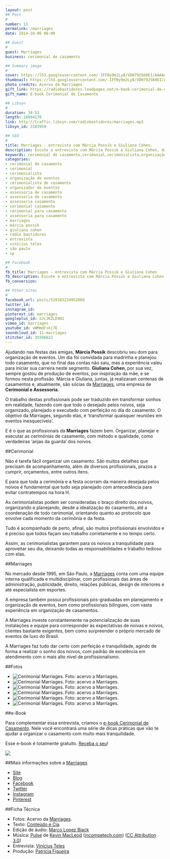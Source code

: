 ```yaml
---
layout: post
## Post
#
number: 11
permalink: /marriages 
date: 2014-10-06 06:00

## Guest
#
guest: Marriages
business: cerimonial de casamento

## Summary image
#
cover: https://lh3.googleusercontent.com/-IFFBy9mJLy8/VDH792S60EI/AAAAAAAAA-I/V-VxUlniF4Q/s800/10348928_725115384218537_3896542746822642418_o.jpg
thumbnail: https://lh3.googleusercontent.com/-IFFBy9mJLy8/VDH792S60EI/AAAAAAAAA-I/V-VxUlniF4Q/s800/10348928_725115384218537_3896542746822642418_o.jpg
photo_credits: Acervo da Marriages
gift_link: https://radiobastidores.leadpages.net/e-book-cerimonial-de-casamento/
gift_name: E-book Cerimonial de Casamento

## Libsyn
#
duration: 34:53
length: 16894176
link: http://traffic.libsyn.com/radiobastidores/marriages.mp3
libsyn_id: 3103959

## SEO
#
title: Marriages - entrevista com Márcia Possik e Giuliana Cohen.
description: Escute a entrevista com Márcia Possik e Giuliana Cohen, da Marriages, sobre assessoria e cerimonial de casamento.
keywords: cerimonial de casamento,cerimonial,cerimonialista,organização de eventos,cerimonialista de casamento,organizador de eventos,assessoria de casamento,assessoria de casamento,assessoria casamento,cerimonial casamento,cerimonial para casamento,assessoria para casamento,marriages,márcia possik,giuliana cohen,rádio bastidores,entrevista,vinícius teles,são paulo,sp
categories:
- cerimonial de casamento
- cerimonial
- cerimonialista
- organização de eventos
- cerimonialista de casamento
- organizador de eventos
- assessoria de casamento
- assessoria de casamento
- assessoria casamento
- cerimonial casamento
- cerimonial para casamento
- assessoria para casamento
- marriages
- márcia possik
- giuliana cohen
- rádio bastidores
- entrevista
- vinícius teles
- são paulo
- sp

## Facebook
#
fb_title: Marriages - entrevista com Márcia Possik e Giuliana Cohen
fb_description: Escute a entrevista com Márcia Possik e Giuliana Cohen, da Marriages, sobre assessoria e cerimonial de casamento. 
fb_conversion: 

## Other sites
#
facebook_url: posts/518183234952060
twitter_id: 
instagram_id: 
pinterest_id: marriages
googleplus_id: SJcJKZLD4N1
vimeo_id: marriages
youtube_id: vWMmdFskj7E
soundcloud_id: 11-marriages
stitcher_id: 35596622
---
```

Ajudando nas festas das amigas, **Márcia Possik** descobriu seu dom para organização de eventos. Um dia foi convidada para madrinha e planejou todo casamento, que no final das contas não saiu, mas a experiência valeu para iniciar sua carreira neste segmento. **Giuliana Cohen**, por sua vez, sempre gostou de produção de eventos, por inspiração da mãe, e se formou nesta profissão. Márcia e Giuliana, juntas, já realizaram centenas de casamentos e, atualmente, são sócias da [Marriages][ma], uma empresa de **Cerimonial e Assessoria**.

O trabalho destas profissionais pode ser traduzido em transformar sonhos em realidade, fazendo com que todo o desejado pelos noivos, seja organizado, planejado e executado com perfeição no dia do casamento. O objetivo da Marriages, segundo elas, é ‘transformar quaisquer reuniões em eventos inesquecíveis’. 

E é o que as profissionais da **Marriages** fazem bem. Organizar, planejar e executar as cerimônias de casamento, com método e qualidade, como verdadeiras ‘anjas da guarda’ dos noivos.

##Cerimonial

Não é tarefa fácil organizar um casamento. São muitos detalhes que precisam de acompanhamento, além de diversos profissionais, prazos a cumprir, orçamentos, entre outros itens.

E para que toda a cerimônia e a festa ocorram da maneira desejada pelos noivos é fundamental que tudo seja planejado com antecedência para evitar contratempos na hora H. 

As cerimonialistas podem ser consideradas o braço direito dos noivos, organizando e planejando, desde a idealização do casamento, até a coordenação de todo cerimonial, orientando quanto ao protocolo que envolve cada momento da cerimônia e da festa.

Tudo é acompanhado de perto, afinal, são muitos profissionais envolvidos e é preciso que todos façam seu trabalho corretamente e no tempo certo.

Assim, as cerimonialistas garantem para os noivos a tranquilidade para aproveitar seu dia, deixando todas as responsabilidades e trabalho tedioso com elas.

##Marriages

No mercado desde 1995, em São Paulo, a [Marriages][ma] conta com uma equipe interna qualificada e multidisciplinar, com profissionais das áreas de administração, publicidade, direito, relações públicas, design de interiores e até especialista em esportes.

A empresa também possui profissionais pós-graduadas em planejamento e organização de eventos, bem como profissionais bilíngues, com vasta experiência em organização de casamentos.

A Marriages investe constantemente na potencialização de suas instalações e equipe para corresponder às expectativas de noivas e noivos, clientes bastante exigentes, bem como surpreender o próprio mercado de eventos de luxo do Brasil.

A Marriages faz tudo dar certo com perfeição e tranquilidade, agindo de forma a realizar o sonho dos noivos, com padrão de excelência em atendimento com o mais alto nível de profissionalismo.

##Fotos

* ![][F00]
* ![][F01]
* ![][F02]
* ![][F03]
* ![][F04]
* ![][F06]

##e-Book

Para complementar essa entrevista, criamos o [e-book Cerimonial de Casamento][ebook_link]. Nele você encontrará uma série de dicas práticas que vão te ajudar a organizar o casamento com muito mais tranquilidade.

Esse e-book é totalmente gratuito. [Receba o seu][ebook_link]! 

[![][ebook]][ebook_link]

##Mais informações sobre a [Marriages][ma]

* [Site][ma]
* [Blog](http://www.bemcasada.com.br/)
* [Facebook](https://www.facebook.com/marriages.cerimonialeassessoria)
* [Twitter](https://twitter.com/_marriages_)
* [Instagram](http://instagram.com/marriagesassessoria)
* [Pinterest](http://www.pinterest.com/marriagesevent/)

##Ficha Técnica

* Fotos: Acervo da [Marriages][ma].  
* Texto: [Conteúdo e Cia][cia]  
* Edição de áudio: [Marco Lopez Bjack][m]  
* Música: [Pulse][pm] de [Kevin MacLeod][pm] ([incompetech.com][pm]) ([CC Attribution 3.0][CCA])  
* Entrevista: [Vinícius Teles][v]  
* Produção: [Patricia Figueira][pf]

[m]: https://www.facebook.com/MarcoLopezOficial
[v]: http://www.viniciusteles.com.br
[cia]: http://conteudoecia.com.br
[pf]: http://www.patriciafigueira.com.br
[CCA]: http://creativecommons.org/licenses/by/3.0/
[pm]: http://incompetech.com/music/royalty-free/index.html?isrc=USUAN1100102

[ma]: http://www.marriages.com.br/

[F00]: https://lh4.googleusercontent.com/-s-wFzM4WBeM/VDIAJmVjyrI/AAAAAAAABA0/aSL6GFalreM/s800/Casameno%2520Casa%2520Fasano.jpg "Cerimonial Marriages. Foto: acervo a Marriages."
[F01]: https://lh6.googleusercontent.com/-Y97ME8vYpcc/VDIAJmhBgbI/AAAAAAAAA-k/ydMVDklKyt8/s800/Casamento%2520Casa%2520Fasano%25203-1.jpg "Cerimonial Marriages. Foto: acervo a Marriages."
[F02]: https://lh3.googleusercontent.com/-G6_qFR-Powk/VDIAKd8DxYI/AAAAAAAABAw/Etsmqfq8vIE/s800/Casamento%2520Casa%2520Petra%2520%25283%2529.jpg "Cerimonial Marriages. Foto: acervo a Marriages."
[F03]: https://lh3.googleusercontent.com/-yZI__ZUwWuk/VDIAMcUDtLI/AAAAAAAABAM/_toe5VV3604/s800/Casamento%2520Leopolddo%2520Itaim%25202-1.jpg "Cerimonial Marriages. Foto: acervo a Marriages."
[F04]: https://lh3.googleusercontent.com/-Xo_RfJAmCQs/VDIANSe3igI/AAAAAAAABA8/M6vLatx0mVQ/s800/Casamento%2520Leopolldo%2520Itaim%25203-1.jpg "Cerimonial Marriages. Foto: acervo a Marriages."
[F05]: https://lh5.googleusercontent.com/-BaiYPMFlLOI/VDIANplMfeI/AAAAAAAABAQ/UXLf9DXN3DI/s800/Casamento%2520Palacio%2520dos%2520cedros.jpg "Cerimonial Marriages. Foto: acervo a Marriages."
[F06]: https://lh4.googleusercontent.com/-dACtMh4qA84/VDIAQli3wwI/AAAAAAAABBM/hFBoa2kw-_8/s800/Hotel%2520Unique-1.jpg "Cerimonial Marriages. Foto: acervo a Marriages."

[ebook_link]: https://radiobastidores.leadpages.net/e-book-cerimonial-de-casamento/
[ebook]: https://lh5.googleusercontent.com/-JHjDOn-6G54/VDfwuinH9UI/AAAAAAAABCI/UIRUZKlE_ks/s800/ebook-cerimonial-gratis.png